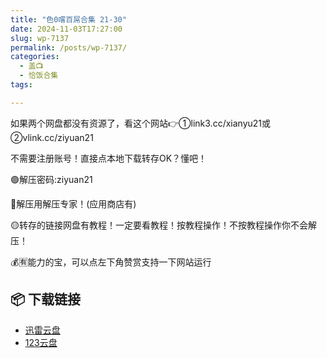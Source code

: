```yaml
---
title: "色0嚐百屌合集 21-30"
date: 2024-11-03T17:27:00
slug: wp-7137
permalink: /posts/wp-7137/
categories:
  - 盖📺
  - 恰饭合集
tags:

---
```


如果两个网盘都没有资源了，看这个网站👉①link3.cc/xianyu21或②vlink.cc/ziyuan21

不需要注册账号！直接点本地下载转存OK？懂吧！

🟢解压密码:ziyuan21

🔵解压用解压专家！(应用商店有)

🟡转存的链接网盘有教程！一定要看教程！按教程操作！不按教程操作你不会解压！

💰🈶能力的宝，可以点左下角赞赏支持一下网站运行

## 📦 下载链接
- [迅雷云盘](https://blziyuan21.com/pay-download/7137?key=a3dd5050cc&down_id=0)
- [123云盘](https://blziyuan21.com/pay-download/7137?key=a3dd5050cc&down_id=1)

